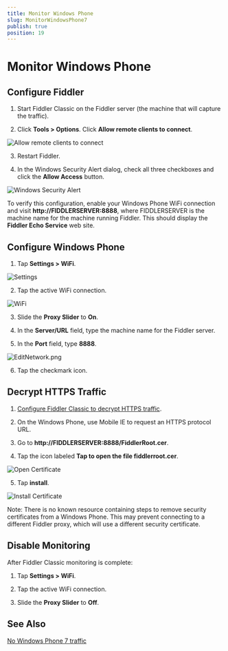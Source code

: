 ```yaml
---
title: Monitor Windows Phone
slug: MonitorWindowsPhone7
publish: true
position: 19
---
```


Monitor Windows Phone
=====================

Configure Fiddler
-----------------

1. Start Fiddler Classic on the Fiddler server (the machine that will capture the traffic).

2. Click **Tools > Options**. Click **Allow remote clients to connect**. 

 ![Allow remote clients to connect][1]

3. Restart Fiddler.

4. In the Windows Security Alert dialog, check all three checkboxes and click the **Allow Access** button.

 ![Windows Security Alert][2]

To verify this configuration, enable your Windows Phone WiFi connection and visit **http://FIDDLERSERVER:8888**, where FIDDLERSERVER is the machine name for the machine running Fiddler. This should display the **Fiddler Echo Service** web site.

Configure Windows Phone
-----------------------

1. Tap **Settings > WiFi**.

 ![Settings][3]

2. Tap the active WiFi connection.
 
 ![WiFi][4]

3. Slide the **Proxy Slider** to **On**.

4. In the **Server/URL** field, type the machine name for the Fiddler server.

5. In the **Port** field, type **8888**.

 ![EditNetwork.png][5]

6. Tap the checkmark icon.

Decrypt HTTPS Traffic
---------------------
1. [Configure Fiddler Classic to decrypt HTTPS traffic][6].

2. On the Windows Phone, use Mobile IE to request an HTTPS protocol URL.

3. Go to **http://FIDDLERSERVER:8888/FiddlerRoot.cer**.

4. Tap the icon labeled **Tap to open the file fiddlerroot.cer**.

 ![Open Certificate][8]

5. Tap **install**.

 ![Install Certificate][9]

Note: There is no known resource containing steps to remove security certificates from a Windows Phone. This may prevent connecting to a different Fiddler proxy, which will use a different security certificate.

Disable Monitoring
------------------
After Fiddler Classic monitoring is complete:

1. Tap **Settings > WiFi**.

2. Tap the active WiFi connection.

3. Slide the **Proxy Slider** to **Off**.



See Also
--------
[No Windows Phone 7 traffic][10]

[1]: ../../images/MonitorWindowsPhone7/AllowRemoteComputersToConnect.png
[2]: ../../images/MonitorWindowsPhone7/WindowsSecurityAlert.png
[3]: ../../images/MonitorWindowsPhone7/Settings.png
[4]: ../../images/MonitorWindowsPhone7/Wifi.png
[5]: ../../images/MonitorWindowsPhone7/EditNetwork.png
[6]: ./DecryptHTTPS
[7]: ../../images/MonitorWindowsPhone7/CertificateWarning.png
[8]: ../../images/MonitorWindowsPhone7/OpenCertificate.png
[9]: ../../images/MonitorWindowsPhone7/InstallCertificate.png
[10]: ../Troubleshooting/NoWindowsPhone7Traffic
